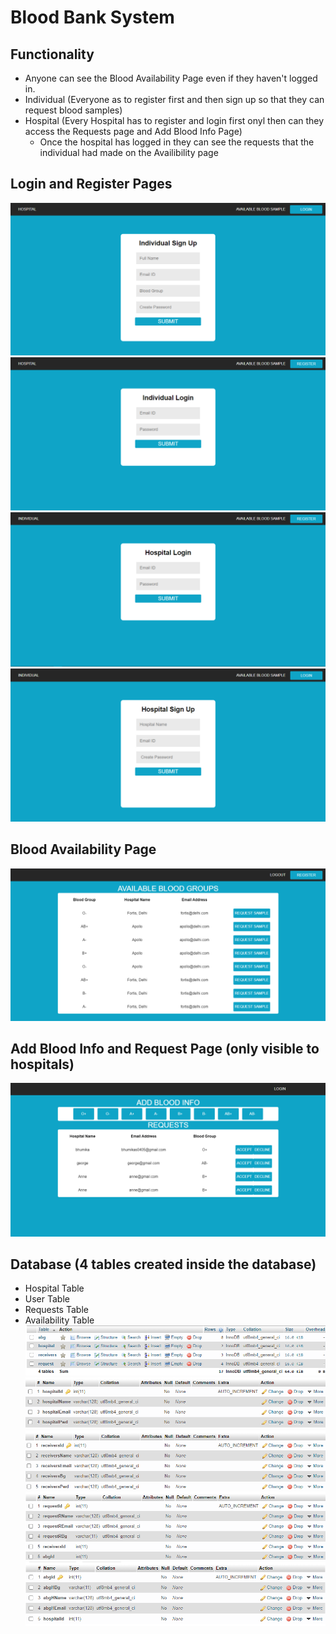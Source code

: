 # Blood Bank System
## Functionality
* Anyone can see the Blood Availability Page even if they haven't logged in. 
* Individual (Everyone as to register first and then sign up so that they can request blood samples)
* Hospital (Every Hospital has to register and login first onyl then can they access the Requests page and Add Blood Info Page)
  * Once the hospital has logged in they can see the requests that the individual had made on the Availibility page

## Login and Register Pages    
![image](https://github.com/schmithvillers/blood-bank-system/blob/main/images/Screenshot%20(13).png)
![image](https://github.com/schmithvillers/blood-bank-system/blob/main/images/Screenshot%20(14).png)
![image](https://github.com/schmithvillers/blood-bank-system/blob/main/images/Screenshot%20(15).png)
![image](https://github.com/schmithvillers/blood-bank-system/blob/main/images/Screenshot%20(16).png)
## Blood Availability Page    
![image](https://github.com/schmithvillers/blood-bank-system/blob/main/images/Screenshot%20(17).png)
## Add Blood Info and Request Page (only visible to hospitals)
![image](https://github.com/schmithvillers/blood-bank-system/blob/main/images/Screenshot%20(18).png)
## Database (4 tables created inside the database)    
* Hospital Table
* User Table
* Requests Table
* Availability Table
![image](https://github.com/schmithvillers/blood-bank-system/blob/main/images/Screenshot%20(19).png)
![image](https://github.com/schmithvillers/blood-bank-system/blob/main/images/Screenshot%20(21).png)
![image](https://github.com/schmithvillers/blood-bank-system/blob/main/images/Screenshot%20(22).png)
![image](https://github.com/schmithvillers/blood-bank-system/blob/main/images/Screenshot%20(23).png)
![image](https://github.com/schmithvillers/blood-bank-system/blob/main/images/Screenshot%20(24).png)
